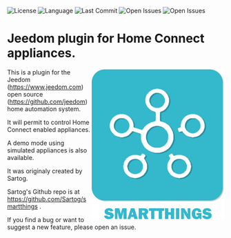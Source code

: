 ![License](https://badgen.net/github/license/jmvedrine/smartthings) ![Language](https://badgen.net/badge/Language/PHP/blue)
![Last Commit](https://badgen.net/github/last-commit/jmvedrine/smartthings)
![Open Issues](https://badgen.net/github/open-issues/jmvedrine/smartthings) ![Open Issues](https://badgen.net/github/open-prs/jmvedrine/smartthings)

# Jeedom plugin for Home Connect appliances.

<img src="plugin_info/smartthings_icon.png" align="right">

This is a plugin for the Jeedom (https://www.jeedom.com) open source (https://github.com/jeedom) home automation system.

It will permit to control Home Connect enabled appliances.

A demo mode using simulated appliances is also available.

It was originaly created by Sartog.

Sartog's Github repo is at  https://github.com/Sartog/smartthings .

If you find a bug or want to suggest a new feature, please open an issue.